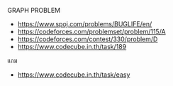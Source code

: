 GRAPH PROBLEM
- https://www.spoj.com/problems/BUGLIFE/en/
- https://codeforces.com/problemset/problem/115/A
- https://codeforces.com/contest/330/problem/D
- https://www.codecube.in.th/task/189

แถม
- https://www.codecube.in.th/task/easy
